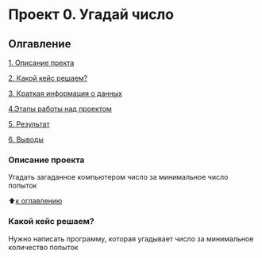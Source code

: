 # Проект 0. Угадай число

## Олгавление
 [1. Описание пректа](https://github.com/Denver139/DS-learn/blob/main/project_0/README.md#Описание_пректа)

 [2. Какой кейс решаем?](https://github.com/Denver139/DS-learn/blob/main/project_0/README.md#Какой_кейс_решаем?)

 [3. Краткая информация о данных](https://github.com/Denver139/DS-learn/blob/main/project_0/README.md#Краткая-информация-о-данных)

 [4.Этапы работы над проектом](https://github.com/Denver139/DS-learn/blob/main/project_0/README.md#Этапы-работы-над-проектом)

 [5. Результат](https://github.com/Denver139/DS-learn/blob/main/project_0/README.md#Результат)

 [6. Выводы](https://github.com/Denver139/DS-learn/blob/main/project_0/README.md#Выводы)

 ### Описание проекта
 Угадать загаданное компьютером число за минимальное число попыток

 :arrow_up:[к оглавлению](https://github.com/Denver139/DS-learn/blob/main/project_0/README.md#Олгавление)

 ### Какой кейс решаем?
 Нужно написать программу, которая угадывает число за минимальное количество попыток